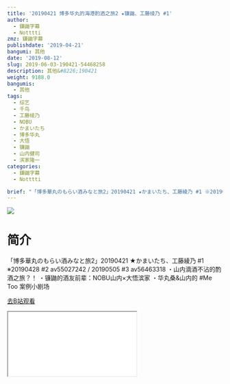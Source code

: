 ```yaml
---
title: '20190421 博多华丸的海港酌酒之旅2 ★镰鼬、工藤绫乃 #1'
author:
  - 鎌鼬字幕
  - Notttti
zmz: 鎌鼬字幕
publishdate: '2019-04-21'
bangumi: 其他
date: '2019-08-12'
slug: 2019-06-03-190421-54468258
description: 其他&#8226;190421
weight: 9188.0
bangumis:
  - 其他
tags:
  - 综艺
  - 千鸟
  - 工藤绫乃
  - NOBU
  - かまいたち
  - 博多华丸
  - 大悟
  - 镰鼬
  - 山内健司
  - 滨家隆一
categories:
  - 鎌鼬字幕
  - Notttti

brief: "「博多華丸のもらい酒みなと旅2」20190421 ★かまいたち、工藤綾乃 #1 ※20190428 #2 av55027242 / 20190505 #3 av56463318 ・山内滴酒不沾的酌酒之旅？！ ・镰鼬的酒友前辈：NOBU山内×大悟滨家 ・华丸桑&山内的 #Me Too 案例小剧场"
---
```

![](https://raw.githubusercontent.com/tcgriffith/owaraisite/master/static/tmpimg/61bd16f1992e9efc4bda6883c65bbbc8889806cf.jpg.480.jpg)
# 简介  
「博多華丸のもらい酒みなと旅2」20190421 ★かまいたち、工藤綾乃 #1
※20190428 #2 av55027242 / 20190505 #3 av56463318
・山内滴酒不沾的酌酒之旅？！
・镰鼬的酒友前辈：NOBU山内×大悟滨家
・华丸桑&山内的 #Me Too 案例小剧场  

[去B站观看](https://www.bilibili.com/video/av54468258/)
<div class ="resp-container"><iframe class="testiframe" src="//player.bilibili.com/player.html?aid=54468258"", scrolling="no", allowfullscreen="true" > </iframe></div> 
